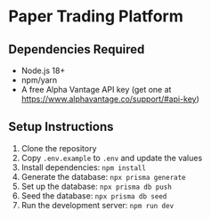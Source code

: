 
# Paper Trading Platform

## Dependencies Required
- Node.js 18+ 
- npm/yarn
- A free Alpha Vantage API key (get one at https://www.alphavantage.co/support/#api-key)

## Setup Instructions
1. Clone the repository
2. Copy `.env.example` to `.env` and update the values
3. Install dependencies: `npm install`
4. Generate the database: `npx prisma generate`
5. Set up the database: `npx prisma db push`
6. Seed the database: `npx prisma db seed`
7. Run the development server: `npm run dev`

